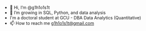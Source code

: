 - 👋 Hi, I’m @g1h1o1s1t
- 🌱 I’m growing in SQL, Python, and data analysis
- I'm a doctoral student at GCU - DBA Data Analytics (Quantitative)
- 📫 How to reach me g1h1o1s1t@gmail.com

<!---
g1h1o1s1t/g1h1o1s1t is a ✨ special ✨ repository because its `README.md` (this file) appears on your GitHub profile.
You can click the Preview link to take a look at your changes.
--->
